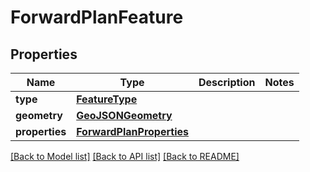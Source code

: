 # ForwardPlanFeature

## Properties
Name | Type | Description | Notes
------------ | ------------- | ------------- | -------------
**type** | [**FeatureType**](FeatureType.md) |  | 
**geometry** | [**GeoJSONGeometry**](GeoJSONGeometry.md) |  | 
**properties** | [**ForwardPlanProperties**](ForwardPlanProperties.md) |  | 

[[Back to Model list]](../README.md#documentation-for-models) [[Back to API list]](../README.md#documentation-for-api-endpoints) [[Back to README]](../README.md)

